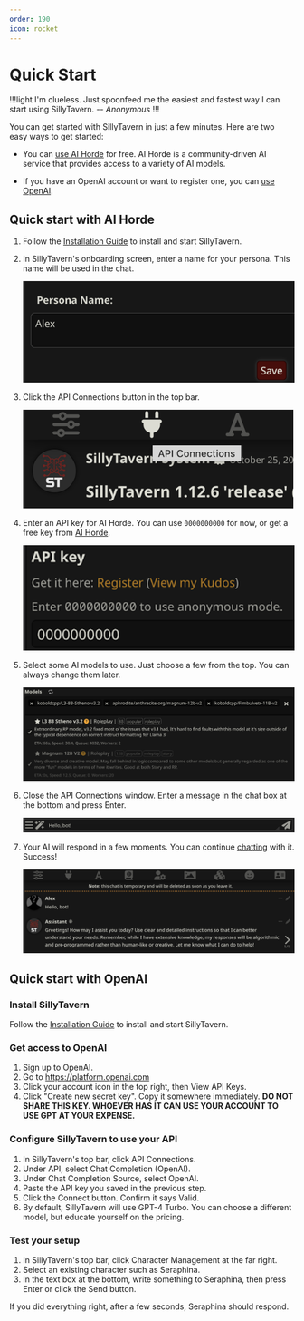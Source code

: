```yaml
---
order: 190
icon: rocket
---
```


# Quick Start

!!!light
I'm clueless. Just spoonfeed me the easiest and fastest way I can start using SillyTavern. -- *Anonymous*
!!!

You can get started with SillyTavern in just a few minutes. Here are two easy ways to get started:

* You can [use AI Horde](#quick-start-with-ai-horde) for free. AI Horde is a community-driven AI service that provides access to a variety of AI models.

* If you have an OpenAI account or want to register one, you can [use OpenAI](#quick-start-with-openai).

## Quick start with AI Horde

1. Follow the [Installation Guide](/Installation/index.md) to install and start SillyTavern.

2. In SillyTavern's onboarding screen, enter a name for your persona. This name will be used in the chat.

   ![This is an optional caption](/static/quick-start/1_name.png)
3. Click the API Connections button in the top bar.

   ![This is an optional caption](/static/quick-start/2_api_conn.png)
4. Enter an API key for AI Horde. You can use `0000000000` for now, or get a free key from [AI Horde](https://aihorde.net/).

   ![This is an optional caption](/static/quick-start/3_horde_key.png)
5. Select some AI models to use. Just choose a few from the top. You can always change them later.

   ![This is an optional caption](/static/quick-start/4_horde_models.png)
6. Close the API Connections window. Enter a message in the chat box at the bottom and press Enter.

   ![This is an optional caption](/static/quick-start/5_msg.png)
7. Your AI will respond in a few moments. You can continue [chatting](/Usage/Chatting/index.md) with it. Success!

   ![This is an optional caption](/static/quick-start/6_success.png)

## Quick start with OpenAI

### Install SillyTavern

Follow the [Installation Guide](/Installation/index.md) to install and start SillyTavern.

### Get access to OpenAI

1. Sign up to OpenAI.
2. Go to <https://platform.openai.com>
3. Click your account icon in the top right, then View API Keys.
4. Click "Create new secret key". Copy it somewhere immediately. **DO NOT SHARE THIS KEY. WHOEVER HAS IT CAN USE YOUR ACCOUNT TO USE GPT AT YOUR EXPENSE.**

### Configure SillyTavern to use your API

1. In SillyTavern's top bar, click API Connections.
2. Under API, select Chat Completion (OpenAI).
3. Under Chat Completion Source, select OpenAI.
4. Paste the API key you saved in the previous step.
5. Click the Connect button. Confirm it says Valid.
6. By default, SillyTavern will use GPT-4 Turbo. You can choose a different model, but educate yourself on the pricing.

### Test your setup

1. In SillyTavern's top bar, click Character Management at the far right.
2. Select an existing character such as Seraphina.
3. In the text box at the bottom, write something to Seraphina, then press Enter or click the Send button.

If you did everything right, after a few seconds, Seraphina should respond.
